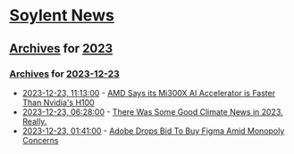 # [Soylent News](../../../README.md)

## [Archives](../../index.md) for [2023](../index.md)

### [Archives](../../index.md) for [2023-12-23](index.md)

* [2023-12-23, 11:13:00](https://soylentnews.org/article.pl?sid=23/12/22/0240208&from=rss) - [AMD Says its Mi300X AI Accelerator is Faster Than Nvidia's H100](https://soylentnews.org/article.pl?sid=23/12/22/0240208&from=rss)
* [2023-12-23, 06:28:00](https://soylentnews.org/article.pl?sid=23/12/22/0234238&from=rss) - [There Was Some Good Climate News in 2023. Really.](https://soylentnews.org/article.pl?sid=23/12/22/0234238&from=rss)
* [2023-12-23, 01:41:00](https://soylentnews.org/article.pl?sid=23/12/22/0213253&from=rss) - [Adobe Drops Bid To Buy Figma Amid Monopoly Concerns](https://soylentnews.org/article.pl?sid=23/12/22/0213253&from=rss)
